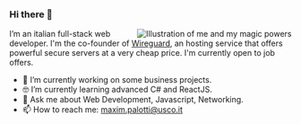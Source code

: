 ### Hi there 👋

<img align="right" src="https://i.imgur.com/XwyDbnQ.gif" alt="Illustration of me and my magic powers" />

I’m an italian full-stack web developer. I'm the co-founder of [Wireguard](wireguard.pw), an hosting service that offers powerful secure servers at a very cheap price. I'm currently open to job offers. 

- 📱  I’m currently working on some business projects.
- 🤓 I’m currently learning advanced C# and ReactJS.
- 💬  Ask me about Web Development, Javascript, Networking.
- 📫  How to reach me: maxim.palotti@usco.it
